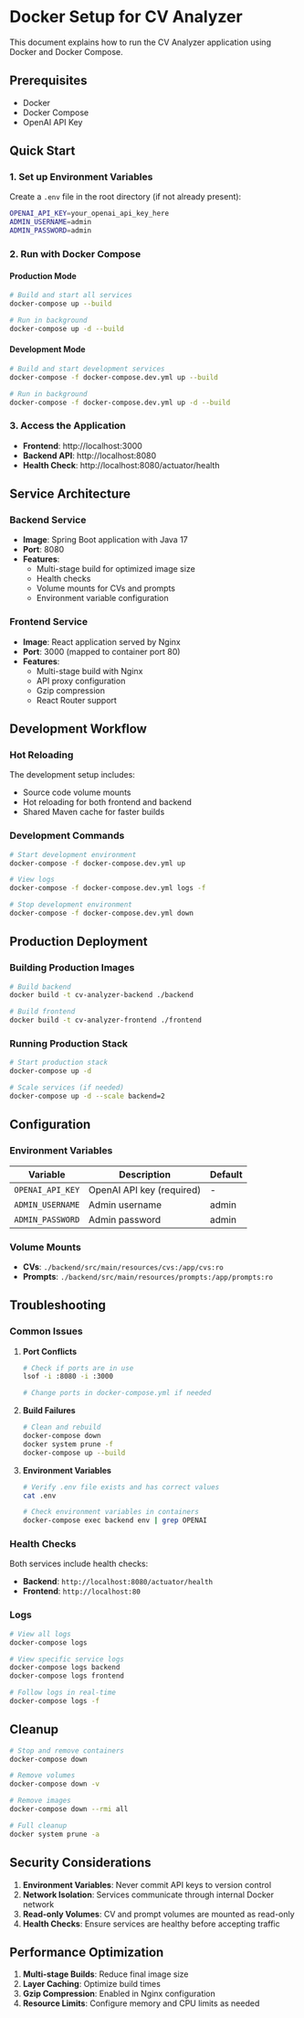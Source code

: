 # Docker Setup for CV Analyzer

This document explains how to run the CV Analyzer application using Docker and Docker Compose.

## Prerequisites

- Docker
- Docker Compose
- OpenAI API Key

## Quick Start

### 1. Set up Environment Variables

Create a `.env` file in the root directory (if not already present):

```bash
OPENAI_API_KEY=your_openai_api_key_here
ADMIN_USERNAME=admin
ADMIN_PASSWORD=admin
```

### 2. Run with Docker Compose

#### Production Mode
```bash
# Build and start all services
docker-compose up --build

# Run in background
docker-compose up -d --build
```

#### Development Mode
```bash
# Build and start development services
docker-compose -f docker-compose.dev.yml up --build

# Run in background
docker-compose -f docker-compose.dev.yml up -d --build
```

### 3. Access the Application

- **Frontend**: http://localhost:3000
- **Backend API**: http://localhost:8080
- **Health Check**: http://localhost:8080/actuator/health

## Service Architecture

### Backend Service
- **Image**: Spring Boot application with Java 17
- **Port**: 8080
- **Features**:
  - Multi-stage build for optimized image size
  - Health checks
  - Volume mounts for CVs and prompts
  - Environment variable configuration

### Frontend Service
- **Image**: React application served by Nginx
- **Port**: 3000 (mapped to container port 80)
- **Features**:
  - Multi-stage build with Nginx
  - API proxy configuration
  - Gzip compression
  - React Router support

## Development Workflow

### Hot Reloading
The development setup includes:
- Source code volume mounts
- Hot reloading for both frontend and backend
- Shared Maven cache for faster builds

### Development Commands
```bash
# Start development environment
docker-compose -f docker-compose.dev.yml up

# View logs
docker-compose -f docker-compose.dev.yml logs -f

# Stop development environment
docker-compose -f docker-compose.dev.yml down
```

## Production Deployment

### Building Production Images
```bash
# Build backend
docker build -t cv-analyzer-backend ./backend

# Build frontend
docker build -t cv-analyzer-frontend ./frontend
```

### Running Production Stack
```bash
# Start production stack
docker-compose up -d

# Scale services (if needed)
docker-compose up -d --scale backend=2
```

## Configuration

### Environment Variables

| Variable | Description | Default |
|----------|-------------|---------|
| `OPENAI_API_KEY` | OpenAI API key (required) | - |
| `ADMIN_USERNAME` | Admin username | admin |
| `ADMIN_PASSWORD` | Admin password | admin |

### Volume Mounts

- **CVs**: `./backend/src/main/resources/cvs:/app/cvs:ro`
- **Prompts**: `./backend/src/main/resources/prompts:/app/prompts:ro`

## Troubleshooting

### Common Issues

1. **Port Conflicts**
   ```bash
   # Check if ports are in use
   lsof -i :8080 -i :3000
   
   # Change ports in docker-compose.yml if needed
   ```

2. **Build Failures**
   ```bash
   # Clean and rebuild
   docker-compose down
   docker system prune -f
   docker-compose up --build
   ```

3. **Environment Variables**
   ```bash
   # Verify .env file exists and has correct values
   cat .env
   
   # Check environment variables in containers
   docker-compose exec backend env | grep OPENAI
   ```

### Health Checks

Both services include health checks:
- **Backend**: `http://localhost:8080/actuator/health`
- **Frontend**: `http://localhost:80`

### Logs

```bash
# View all logs
docker-compose logs

# View specific service logs
docker-compose logs backend
docker-compose logs frontend

# Follow logs in real-time
docker-compose logs -f
```

## Cleanup

```bash
# Stop and remove containers
docker-compose down

# Remove volumes
docker-compose down -v

# Remove images
docker-compose down --rmi all

# Full cleanup
docker system prune -a
```

## Security Considerations

1. **Environment Variables**: Never commit API keys to version control
2. **Network Isolation**: Services communicate through internal Docker network
3. **Read-only Volumes**: CV and prompt volumes are mounted as read-only
4. **Health Checks**: Ensure services are healthy before accepting traffic

## Performance Optimization

1. **Multi-stage Builds**: Reduce final image size
2. **Layer Caching**: Optimize build times
3. **Gzip Compression**: Enabled in Nginx configuration
4. **Resource Limits**: Configure memory and CPU limits as needed

